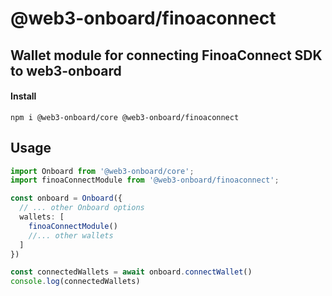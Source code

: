 # @web3-onboard/finoaconnect

## Wallet module for connecting FinoaConnect SDK to web3-onboard

#### Install

`npm i @web3-onboard/core @web3-onboard/finoaconnect`

## Usage

```typescript
import Onboard from '@web3-onboard/core';
import finoaConnectModule from '@web3-onboard/finoaconnect';

const onboard = Onboard({
  // ... other Onboard options
  wallets: [
    finoaConnectModule()
    //... other wallets
  ]
})

const connectedWallets = await onboard.connectWallet()
console.log(connectedWallets)
```
